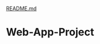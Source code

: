 [README.md](https://github.com/Desyslava-gs/Web-App-Project/files/6999507/README.md)
# Web-App-Project
